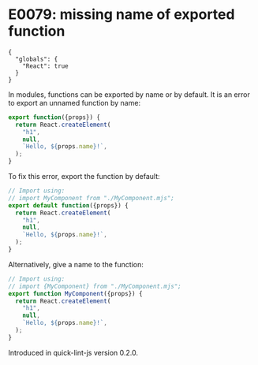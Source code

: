 # E0079: missing name of exported function

```config-for-examples
{
  "globals": {
    "React": true
  }
}
```

In modules, functions can be exported by name or by default. It is an error to
export an unnamed function by name:

```javascript
export function({props}) {
  return React.createElement(
    "h1",
    null,
    `Hello, ${props.name}!`,
  );
}
```

To fix this error, export the function by default:

```javascript
// Import using:
// import MyComponent from "./MyComponent.mjs";
export default function({props}) {
  return React.createElement(
    "h1",
    null,
    `Hello, ${props.name}!`,
  );
}
```

Alternatively, give a name to the function:

```javascript
// Import using:
// import {MyComponent} from "./MyComponent.mjs";
export function MyComponent({props}) {
  return React.createElement(
    "h1",
    null,
    `Hello, ${props.name}!`,
  );
}
```

Introduced in quick-lint-js version 0.2.0.
